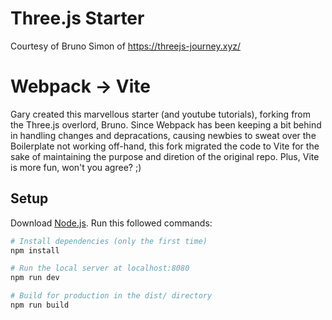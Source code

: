 # Three.js Starter
Courtesy of Bruno Simon of https://threejs-journey.xyz/

# Webpack -> Vite
Gary created this marvellous starter (and youtube tutorials), forking from the Three.js overlord, Bruno.
Since Webpack has been keeping a bit behind in handling changes and depracations, causing newbies to sweat over the Boilerplate not working off-hand, this fork migrated the code to Vite for the sake of maintaining the purpose and diretion of the original repo. Plus, Vite is more fun, won't you agree? ;)

## Setup
Download [Node.js](https://nodejs.org/en/download/).
Run this followed commands:

``` bash
# Install dependencies (only the first time)
npm install

# Run the local server at localhost:8080
npm run dev

# Build for production in the dist/ directory
npm run build
```
